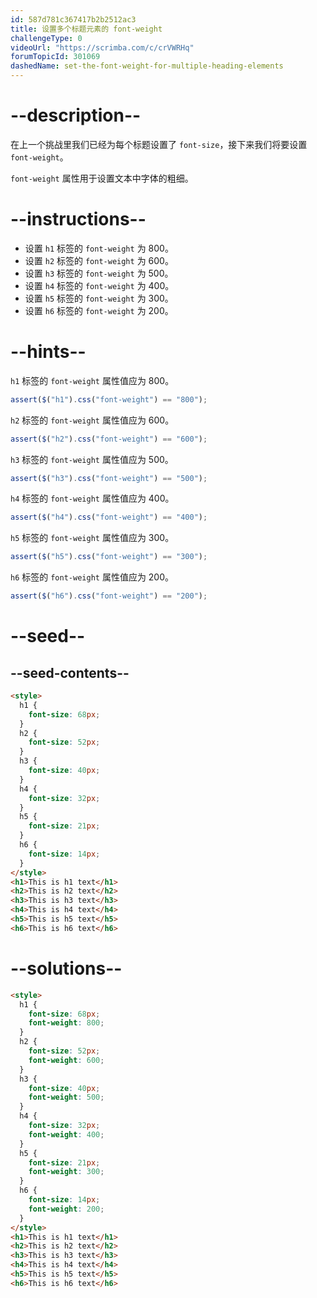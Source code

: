 ```yaml
---
id: 587d781c367417b2b2512ac3
title: 设置多个标题元素的 font-weight
challengeType: 0
videoUrl: "https://scrimba.com/c/crVWRHq"
forumTopicId: 301069
dashedName: set-the-font-weight-for-multiple-heading-elements
---
```


# --description--

在上一个挑战里我们已经为每个标题设置了 `font-size`，接下来我们将要设置 `font-weight`。

`font-weight` 属性用于设置文本中字体的粗细。

# --instructions--

<ul><li>设置 <code>h1</code> 标签的 <code>font-weight</code> 为 800。</li><li>设置 <code>h2</code> 标签的 <code>font-weight</code> 为 600。</li><li>设置 <code>h3</code> 标签的 <code>font-weight</code> 为 500。</li><li>设置 <code>h4</code> 标签的 <code>font-weight</code> 为 400。</li><li>设置 <code>h5</code> 标签的 <code>font-weight</code> 为 300。</li><li>设置 <code>h6</code> 标签的 <code>font-weight</code> 为 200。</li></ul>

# --hints--

`h1` 标签的 `font-weight` 属性值应为 800。

```js
assert($("h1").css("font-weight") == "800");
```

`h2` 标签的 `font-weight` 属性值应为 600。

```js
assert($("h2").css("font-weight") == "600");
```

`h3` 标签的 `font-weight` 属性值应为 500。

```js
assert($("h3").css("font-weight") == "500");
```

`h4` 标签的 `font-weight` 属性值应为 400。

```js
assert($("h4").css("font-weight") == "400");
```

`h5` 标签的 `font-weight` 属性值应为 300。

```js
assert($("h5").css("font-weight") == "300");
```

`h6` 标签的 `font-weight` 属性值应为 200。

```js
assert($("h6").css("font-weight") == "200");
```

# --seed--

## --seed-contents--

```html
<style>
  h1 {
    font-size: 68px;
  }
  h2 {
    font-size: 52px;
  }
  h3 {
    font-size: 40px;
  }
  h4 {
    font-size: 32px;
  }
  h5 {
    font-size: 21px;
  }
  h6 {
    font-size: 14px;
  }
</style>
<h1>This is h1 text</h1>
<h2>This is h2 text</h2>
<h3>This is h3 text</h3>
<h4>This is h4 text</h4>
<h5>This is h5 text</h5>
<h6>This is h6 text</h6>
```

# --solutions--

```html
<style>
  h1 {
    font-size: 68px;
    font-weight: 800;
  }
  h2 {
    font-size: 52px;
    font-weight: 600;
  }
  h3 {
    font-size: 40px;
    font-weight: 500;
  }
  h4 {
    font-size: 32px;
    font-weight: 400;
  }
  h5 {
    font-size: 21px;
    font-weight: 300;
  }
  h6 {
    font-size: 14px;
    font-weight: 200;
  }
</style>
<h1>This is h1 text</h1>
<h2>This is h2 text</h2>
<h3>This is h3 text</h3>
<h4>This is h4 text</h4>
<h5>This is h5 text</h5>
<h6>This is h6 text</h6>
```
